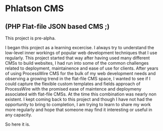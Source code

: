 # Phlatson CMS
## (PHP Flat-file JSON based CMS ;)
This project is pre-alpha. 

I began this project as a learning excercise. I always try to understand the low-level inner workings of popular web development techniques that I use regularly. This project started that way after having used many different CMSs to build websites, I had run into some of the common challenges related to deployment, maintainence and ease of use for clients. After years of using ProcessWire CMS for the bulk of my web development needs and observing a growing trend in the flat-file CMS space, I wanted to see if I could capture the flexible custom templates and fields approach of ProcessWire with the promised ease of maintence and deploymeny associated with flat-file CMSs. At the time this combination was nearly non existent.  I kept coming back to this project and though I have not had the opportunity to bring to completion, I am trying to learn to share my work more regularly and hope that someone may find it interesting or useful in any capacity. 

So here it is.
